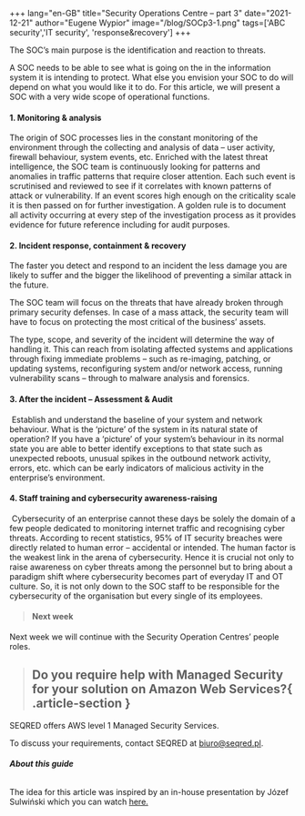+++
lang="en-GB"
title="Security Operations Centre – part 3"
date="2021-12-21"
author="Eugene Wypior"
image="/blog/SOCp3-1.png"
tags=['ABC security','IT security', 'response&recovery']
+++

The SOC’s main purpose is the identification and reaction to threats.

A SOC needs to be able to see what is going on the in the information system it is intending to protect. What else you envision your SOC to do will depend on what you would like it to do. For this article, we will present a SOC with a very wide scope of operational functions.

#### 1\. Monitoring & analysis

The origin of SOC processes lies in the constant monitoring of the environment through the collecting and analysis of data – user activity, firewall behaviour, system events, etc. Enriched with the latest threat intelligence, the SOC team is continuously looking for patterns and anomalies in traffic patterns that require closer attention. Each such event is scrutinised and reviewed to see if it correlates with known patterns of attack or vulnerability. If an event scores high enough on the criticality scale it is then passed on for further investigation. A golden rule is to document all activity occurring at every step of the investigation process as it provides evidence for future reference including for audit purposes.

#### 2\. Incident response, containment & recovery

The faster you detect and respond to an incident the less damage you are likely to suffer and the bigger the likelihood of preventing a similar attack in the future.

The SOC team will focus on the threats that have already broken through primary security defenses. In case of a mass attack, the security team will have to focus on protecting the most critical of the business’ assets.

The type, scope, and severity of the incident will determine the way of handling it. This can reach from isolating affected systems and applications through fixing immediate problems – such as re-imaging, patching, or updating systems, reconfiguring system and/or network access, running vulnerability scans – through to malware analysis and forensics.

#### 3\. After the incident – Assessment & Audit

 Establish and understand the baseline of your system and network behaviour. What is the ‘picture’ of the system in its natural state of operation? If you have a ‘picture’ of your system’s behaviour in its normal state you are able to better identify exceptions to that state such as unexpected reboots, unusual spikes in the outbound network activity, errors, etc. which can be early indicators of malicious activity in the enterprise’s environment.

#### 4\. Staff training and cybersecurity awareness-raising

 Cybersecurity of an enterprise cannot these days be solely the domain of a few people dedicated to monitoring internet traffic and recognising cyber threats. According to recent statistics, 95% of IT security breaches were directly related to human error – accidental or intended. The human factor is the weakest link in the arena of cybersecurity. Hence it is crucial not only to raise awareness on cyber threats among the personnel but to bring about a paradigm shift where cybersecurity becomes part of everyday IT and OT culture. So, it is not only down to the SOC staff to be responsible for the cybersecurity of the organisation but every single of its employees.

> #### Next week

Next week we will continue with the Security Operation Centres’ people roles.

> ## Do you require help with Managed Security for your solution on Amazon Web Services?{ .article-section }

SEQRED offers AWS level 1 Managed Security Services. 

To discuss your requirements, contact SEQRED at biuro@seqred.pl.

###### **About this guide**

The idea for this article was inspired by an in-house presentation by Józef Sulwiński which you can watch [here.](https://www.youtube.com/watch?v=gvgg6sGibv4)
